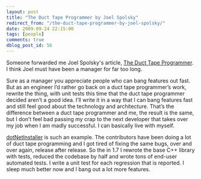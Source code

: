```yaml
---
layout: post
title: "The Duct Tape Programmer by Joel Spolsky"
redirect_from: "/the-duct-tape-programmer-by-joel-spolsky/"
date: 2009-09-24 22:15:00
tags: [people]
comments: true
dblog_post_id: 56
---
```

Someone forwarded me Joel Spolsky's article, [The Duct Tape Programmer](https://www.joelonsoftware.com/items/2009/09/23.html). I think Joel must have been a manager for far too long.

Sure as a manager you appreciate people who can bang features out fast. But as an engineer I’d rather go back on a duct tape programmer’s work, rewrite the thing, with unit tests this time that the duct tape programmer decided aren’t a good idea. I’ll write it in a way that I can bang features fast and still feel good about the technology and architecture. That’s the difference between a duct tape programmer and me, the result is the same, but I don’t feel bad passing my crap to the next developer that takes over my job when I am madly successful. I can basically live with myself.

[dotNetInstaller](https://github.com/dblock/dotnetinstaller) is such an example. The contributors have been doing a lot of duct tape programming and I got tired of fixing the same bugs, over and over again, release after release. So the in 1.7 I rewrote the base C++ library with tests, reduced the codebase by half and wrote tons of end-user automated tests. I write a unit test for each regression that is reported. I sleep much better now and I bang out a lot more features.
